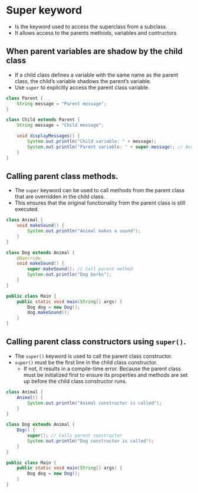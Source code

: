 # Super keyword
- Is the keyword used to access the superclass from a subclass.
- It allows access to the parents methods, variables and contructors

## When parent variables are shadow by the child class
- If a child class defines a variable with the same name as the parent class, the child’s variable shadows the parent’s variable.
- Use `super` to explicitly access the parent class variable.

```java
class Parent {
    String message = "Parent message";
}

class Child extends Parent {
    String message = "Child message";

    void displayMessages() {
        System.out.println("Child variable: " + message);
        System.out.println("Parent variable: " + super.message); // Access parent variable
    }
}
```

## Calling parent class methods.
- The `super` keyword can be used to call methods from the parent class that are overridden in the child class.
- This ensures that the original functionality from the parent class is still executed.

```java
class Animal {
    void makeSound() {
        System.out.println("Animal makes a sound");
    }
}

class Dog extends Animal {
    @Override
    void makeSound() {
        super.makeSound(); // Call parent method
        System.out.println("Dog barks");
    }
}

public class Main {
    public static void main(String[] args) {
        Dog dog = new Dog();
        dog.makeSound();
    }
}
```

## Calling parent class constructors using `super()`.
- The `super()` keyword is used to call the parent class constructor.
- `super()` must be the first line in the child class constructor.
  - If not, it results in a compile-time error. Because the parent class must be initialized first to ensure its properties and methods are set up before the child class constructor runs.

```java
class Animal {
    Animal() {
        System.out.println("Animal constructor is called");
    }
}

class Dog extends Animal {
    Dog() {
        super(); // Calls parent constructor
        System.out.println("Dog constructor is called");
    }
}

public class Main {
    public static void main(String[] args) {
        Dog dog = new Dog();
    }
}
```